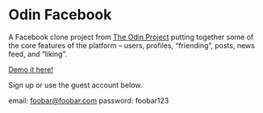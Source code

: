 <h1>Odin Facebook</h1>

A Facebook clone project from <a href="http://www.theodinproject.com/ruby-on-rails/final-project">The Odin Project</a> putting together some of the core features of the platform – users, profiles, “friending”, posts, news feed, and “liking”.

<a href="https://stark-plains-3767.herokuapp.com/">Demo it here!</a> 

Sign up or use the guest account below.

email: foobar@foobar.com
password: foobar123
